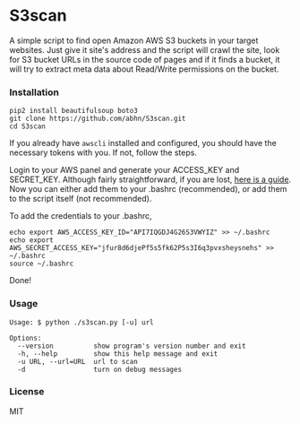 # S3scan 
A simple script to find open Amazon AWS S3 buckets in your target websites. Just give it site's address and the script will crawl the site, look for S3 bucket URLs in the source code of pages and if it finds a bucket, it will try to extract meta data about Read/Write permissions on the bucket. 

### Installation
```
pip2 install beautifulsoup boto3
git clone https://github.com/abhn/S3scan.git
cd S3scan
```
If you already have ```awscli``` installed and configured, you should have the necessary tokens with you. If not, follow the steps. 

Login to your AWS panel and generate your ACCESS_KEY and SECRET_KEY. Although fairly straightforward, if you are lost, [here is a guide](http://docs.aws.amazon.com/general/latest/gr/managing-aws-access-keys.html). Now you can either add them to your .bashrc (recommended), or add them to the script itself (not recommended).

To add the credentials to your .bashrc,
```
echo export AWS_ACCESS_KEY_ID="API7IQGDJ4G26S3VWYIZ" >> ~/.bashrc
echo export AWS_SECRET_ACCESS_KEY="jfur8d6djePf5s5fk62P5s3I6q3pvxsheysnehs" >> ~/.bashrc
source ~/.bashrc
```

Done!

### Usage
```
Usage: $ python ./s3scan.py [-u] url

Options:
  --version          show program's version number and exit
  -h, --help         show this help message and exit
  -u URL, --url=URL  url to scan
  -d                 turn on debug messages
```

### License
MIT